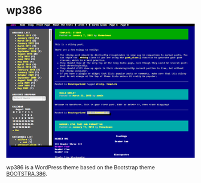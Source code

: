 wp386
=====

![Screenshot](screenshot.png?raw=true)

wp386 is a WordPress theme based on the Bootstrap theme [BOOTSTRA.386](https://github.com/kristopolous/BOOTSTRA.386).
